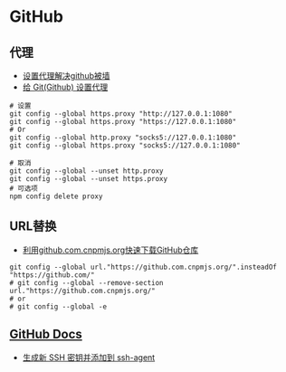 # GitHub

## 代理

+ [设置代理解决github被墙](https://zhuanlan.zhihu.com/p/481574024)
+ [给 Git(Github) 设置代理](https://gist.github.com/chuyik/02d0d37a49edc162546441092efae6a1)

```shell
# 设置
git config --global https.proxy "http://127.0.0.1:1080"
git config --global https.proxy "https://127.0.0.1:1080"
# Or
git config --global http.proxy "socks5://127.0.0.1:1080"
git config --global https.proxy "socks5://127.0.0.1:1080"

# 取消
git config --global --unset http.proxy
git config --global --unset https.proxy
# 可选项
npm config delete proxy
```

## URL替换

+ [利用github.com.cnpmjs.org快速下载GitHub仓库](https://note.qidong.name/2020/12/github-proxy/)

```shell
git config --global url."https://github.com.cnpmjs.org/".insteadOf "https://github.com/"
# git config --global --remove-section url."https://github.com.cnpmjs.org/"
# or
# git config --global -e
```

## [GitHub Docs](https://docs.github.com/cn)

- [生成新 SSH 密钥并添加到 ssh-agent](https://docs.github.com/cn/authentication/connecting-to-github-with-ssh/generating-a-new-ssh-key-and-adding-it-to-the-ssh-agent#adding-your-ssh-key-to-the-ssh-agent)